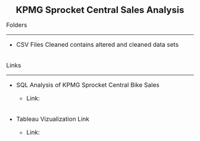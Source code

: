 
<font size="5">**<h3 style="text-align: center;">KPMG Sprocket Central Sales Analysis</h3>**</font>

<font size="3">

Folders
***

* CSV Files Cleaned contains altered and cleaned data sets
  <br><br>

Links
***

* SQL Analysis of KPMG Sprocket Central Bike Sales
  + Link: 
  <br><br>


* Tableau Vizualization Link
  + Link: 

</font>


  

  



